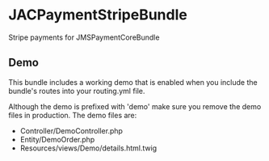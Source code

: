 JACPaymentStripeBundle
======================

Stripe payments for JMSPaymentCoreBundle

Demo
----

This bundle includes a working demo that is enabled when you include the bundle's routes into your routing.yml file.

Although the demo is prefixed with 'demo' make sure you remove the demo files in production.
The demo files are:

* Controller/DemoController.php
* Entity/DemoOrder.php
* Resources/views/Demo/details.html.twig
